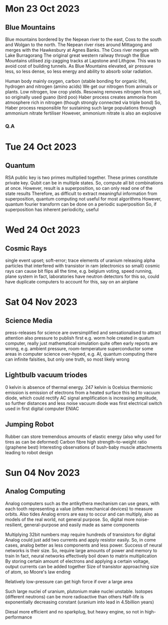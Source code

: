 # Mon 23 Oct 2023
## Blue Mountains
Blue mountains bordered by the Nepean river to the east, Coxs to the south and Wolgan to the north.
The Nepean river rises around Mittagong and merges with the Hawkesbury at Agnes Banks.
The Coxs river merges with Lake Burragorang
The original great western railway through the Blue Mountains utilised zig-zagging tracks at Lapstone and Lithgow.
This was to avoid cost of building tunnels.
As Blue Mountains elevated, air pressure less, so less dense, so less energy and ability to absorb solar radiation.

Human body mainly oxygen, carbon (stable bonding for organic life), hydrogen and nitrogen (amino acids)
We get our nitrogen from animals or plants. Low nitrogen, low crop yields.
Resowing removes nitrogen from soil, so originally used guano (bird poo)
Haber process creates ammonia from atmosphere rich in nitrogen (though strongly connected via triple bond)
So, Haber process responsible for sustaining such large populations through ammonium nitrate fertiliser
However, ammonium nitrate is also an explosive
### Q.A

# Tue 24 Oct 2023
## Quantum
RSA public key is two primes multiplied together. 
These primes constitute private key.
Qubit can be in multiple states. So, compute all bit combinations at once.
However, result is a superposition, so can only read one of the state results
Therefore, as difficult to extract meaningful information from superposition, quantum computing not useful for most algorithms 
However, quantum fourier transform can be done on a periodic superposition
So, if superposition has inherent periodicity, useful

# Wed 24 Oct 2023
## Cosmic Rays
single event upset; soft-error;
trace elements of uranium releasing alpha particles that interfered with transistor in ram (electronics so small)
cosmic rays can cause bit flips all the time, e.g. belgium voting, speed running, plane system
in fact, laboratories have neutron detectors for this
so, could have duplicate computers to account for this, say on an airplane

# Sat 04 Nov 2023 
## Science Media
press-releases for science are oversimplified and sensationalised to attract attention
also pressure to publish first
e.g. worm hole created in quatum computer, really just mathematical simulation
quite often early reports are wrong, e.g. ambient pressure, room-temperature superconductor
some areas in computer science over-hyped, e.g. AI, quantum computing
there can infinite falsities, but only one truth, so most likely wrong

## Lightbulb vacuum triodes
0 kelvin is absence of thermal energy. 247 kelvin is 0celsius
thermionic emission is emission of electrons from a heated surface
this led to vacuum diode, which could rectify AC
signal amplification is increasing amplitude, so further distances and less noise
vacuum diode was first electrical switch used in first digital computer ENIAC

## Jumping Robot
Rubber can store tremendous amounts of elastic energy (also why used for tires as can be deformed)
Carbon fibre high strength-to-weight ratio (graphene best)
Interesting observations of bush-baby muscle attachments leading to robot design

# Sun 04 Nov 2023 
## Analog Computing
Analog computers such as the antikythera mechanism can use gears, with each tooth representing a value (often mechanical devices) to measure orbits. Also tides
Analog errors are easy to occur and can multiply, also as models of the real world, not general purpose.
So, digital more noise-resilient, general-purpose and easily made as same components

Multiplying 32bit numbers may require hundreds of transistors for digital
Analog could just add two currents and apply resistor easily.
So, in come cases, analog better as less components and less power.
Success of neural networks is their size. So, require large amounts of power and memory to train
In fact, neural networks effectively boil down to matrix multiplication
By storing certain amount of electrons and applying a certain voltage, output currents can be added together
Size of transistor approaching size of atom, so Moore's law ending

Relatively low-pressure can get high force if over a large area

Such large nuclei of uranium, plutonium make nuclei unstable. 
Isotopes (different neutrons) can be more radioactive than others
Half-life is exponentially decreasing constant (uranium into lead in 4.5billion years)

Diesal more efficient and no sparkplug, but heavy engine, so not in high-performance
